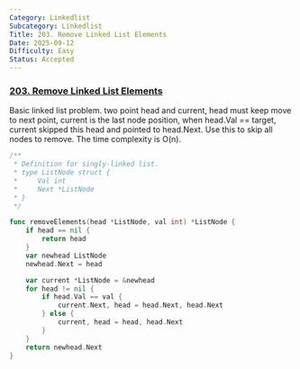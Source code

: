 ```yaml
---
Category: Linkedlist
Subcategory: Linkedlist
Title: 203. Remove Linked List Elements
Date: 2025-09-12
Difficulty: Easy
Status: Accepted
---
```

### [203. Remove Linked List Elements]

Basic linked list problem. two point head and current, head must keep move to next point,
current is the last node position, when head.Val == target, current skipped this head and pointed to head.Next.
Use this to skip all nodes to remove. The time complexity is O(n).

```go
/**
 * Definition for singly-linked list.
 * type ListNode struct {
 *     Val int
 *     Next *ListNode
 * }
 */

func removeElements(head *ListNode, val int) *ListNode {
	if head == nil {
		return head
	}
	var newhead ListNode
	newhead.Next = head

	var current *ListNode = &newhead
	for head != nil {
		if head.Val == val {
			current.Next, head = head.Next, head.Next
		} else {
			current, head = head, head.Next
		}
	}
	return newhead.Next
}
```

[203. Remove Linked List Elements]: https://leetcode.com/problems/remove-linked-list-elements/